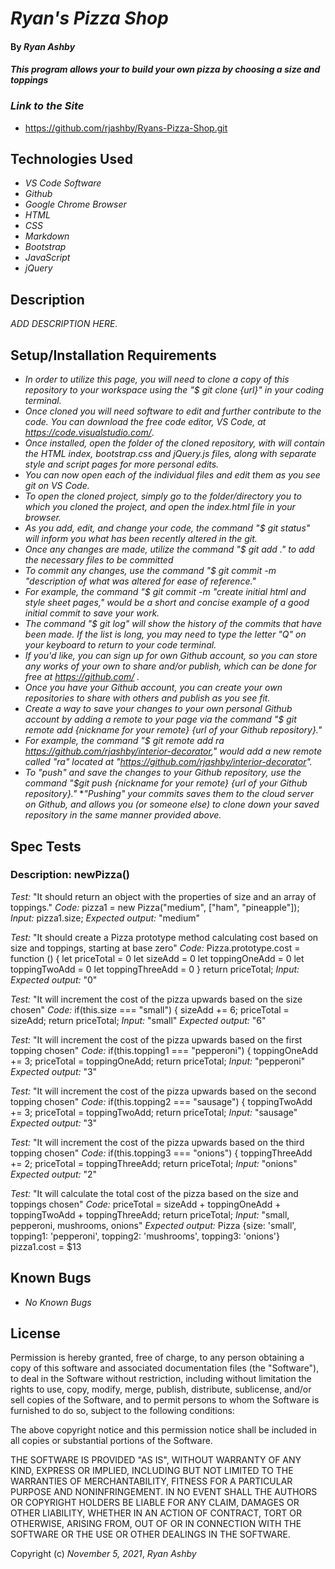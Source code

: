 
# _Ryan's Pizza Shop_ 

#### By _**Ryan Ashby**_ 

#### _This program allows your to build your own pizza by choosing a size and toppings_ 

### _Link to the Site_

* https://github.com/rjashby/Ryans-Pizza-Shop.git

## Technologies Used 

* _VS Code Software_
* _Github_
* _Google Chrome Browser_
* _HTML_
* _CSS_ 
* _Markdown_ 
* _Bootstrap_ 
* _JavaScript_
* _jQuery_


## Description 

_ADD DESCRIPTION HERE._ 

## Setup/Installation Requirements 

* _In order to utilize this page, you will need to clone a copy of this repository to your workspace using the "$ git clone {url}" in your coding terminal._ 
* _Once cloned you will need software to edit and further contribute to the code. You can download the free code editor, VS Code, at https://code.visualstudio.com/_.
* _Once installed, open the folder of the cloned repository, with will contain the HTML index, bootstrap.css and jQuery.js files, along with separate style and script pages for more personal edits._
* _You can now open each of the individual files and edit them as you see git on VS Code._
* _To open the cloned project, simply go to the folder/directory you to which you cloned the project, and open the index.html file in your browser._
* _As you add, edit, and change your code, the command "$ git status" will inform you what has been recently altered in the git._
* _Once any changes are made, utilize the command "$ git add ." to add the necessary files to be committed_
* _To commit any changes, use the command "$ git commit -m "description of what was altered for ease of reference."_
* _For example, the command "$ git commit -m "create initial html and style sheet pages," would be a short and concise example of a good initial commit to save your work._
* _The command "$ git log" will show the history of the commits that have been made. If the list is long, you may need to type the letter "Q" on your keyboard to return to your code terminal._
* _If you'd like, you can sign up for own Github account, so you can store any works of your own to share and/or publish, which can be done for free at https://github.com/ ._  
* _Once you have your Github account, you can create your own repositories to share with others and publish as you see fit._
* _Create a way to save your changes to your own personal Github account by adding a remote to your page via the command "$ git remote add {nickname for your remote} {url of your Github repository}."_
* _For example, the command "$ git remote add ra https://github.com/rjashby/interior-decorator," would add a new remote called "ra" located at "https://github.com/rjashby/interior-decorator"._
* _To "push" and save the changes to your Github repository, use the command "$git push {nickname for your remote} {url of your Github repository}."_ 
*_"Pushing" your commits saves them to the cloud server on Github, and allows you (or someone else) to clone down your saved repository in the same manner provided above._

## Spec Tests

### Description: newPizza()
*Test:* "It should return an object with the properties of size and an array of toppings."
*Code:* pizza1 = new Pizza("medium", ["ham", "pineapple"]);
*Input:*  pizza1.size;
*Expected output:* "medium"

*Test:* "It should create a Pizza prototype method calculating cost based on size and toppings, starting at base zero"
*Code:* Pizza.prototype.cost = function () {
  let priceTotal = 0
  let sizeAdd = 0
  let toppingOneAdd = 0
  let toppingTwoAdd = 0
  let toppingThreeAdd = 0
}
return priceTotal;
*Input:* 
*Expected output:* "0"

*Test:* "It will increment the cost of the pizza upwards based on the size chosen"
*Code:*  if(this.size === "small") {
          sizeAdd += 6;
          priceTotal = sizeAdd;
          return priceTotal;
*Input:* "small"
*Expected output:* "6"

*Test:* "It will increment the cost of the pizza upwards based on the first topping chosen"
*Code:*  if(this.topping1 === "pepperoni") {
          toppingOneAdd += 3;
          priceTotal = toppingOneAdd;
          return priceTotal;
*Input:* "pepperoni"
*Expected output:* "3"

*Test:* "It will increment the cost of the pizza upwards based on the second topping chosen"
*Code:*  if(this.topping2 === "sausage") {
          toppingTwoAdd += 3;
          priceTotal = toppingTwoAdd;
          return priceTotal;
*Input:* "sausage"
*Expected output:* "3"

*Test:* "It will increment the cost of the pizza upwards based on the third topping chosen"
*Code:*  if(this.topping3 === "onions") {
          toppingThreeAdd += 2;
          priceTotal = toppingThreeAdd;
          return priceTotal;
*Input:* "onions"
*Expected output:* "2"

*Test:* "It will calculate the total cost of the pizza based on the size and toppings chosen"
*Code:*  priceTotal = sizeAdd + toppingOneAdd + toppingTwoAdd + toppingThreeAdd;
         return priceTotal;
*Input:* "small, pepperoni, mushrooms, onions"
*Expected output:* Pizza {size: 'small', topping1: 'pepperoni', topping2: 'mushrooms', topping3: 'onions'}
  pizza1.cost = $13

## Known Bugs 

* _No Known Bugs_  

## License 

Permission is hereby granted, free of charge, to any person obtaining a copy of this software and associated documentation files (the "Software"), to deal in the Software without restriction, including without limitation the rights to use, copy, modify, merge, publish, distribute, sublicense, and/or sell copies of the Software, and to permit persons to whom the Software is furnished to do so, subject to the following conditions:

The above copyright notice and this permission notice shall be included in all copies or substantial portions of the Software.

THE SOFTWARE IS PROVIDED "AS IS", WITHOUT WARRANTY OF ANY KIND, EXPRESS OR IMPLIED, INCLUDING BUT NOT LIMITED TO THE WARRANTIES OF MERCHANTABILITY, FITNESS FOR A PARTICULAR PURPOSE AND NONINFRINGEMENT. IN NO EVENT SHALL THE AUTHORS OR COPYRIGHT HOLDERS BE LIABLE FOR ANY CLAIM, DAMAGES OR OTHER LIABILITY, WHETHER IN AN ACTION OF CONTRACT, TORT OR OTHERWISE, ARISING FROM, OUT OF OR IN CONNECTION WITH THE SOFTWARE OR THE USE OR OTHER DEALINGS IN THE SOFTWARE.

Copyright (c) _November 5, 2021_, _Ryan Ashby_
